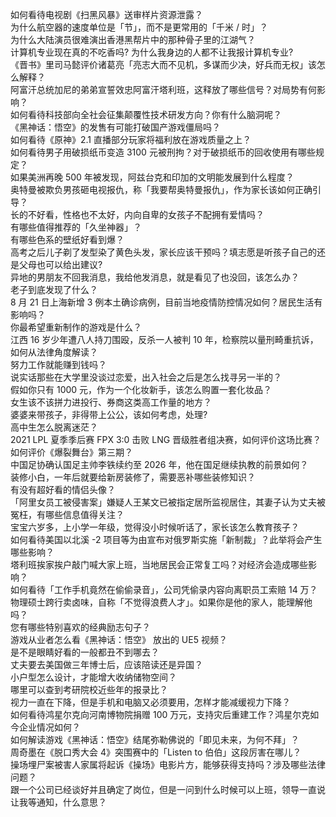 如何看待电视剧《扫黑风暴》送审样片资源泄露？  
为什么航空器的速度单位是「节」，而不是更常用的「千米 / 时」？  
为什么大陆演员很难演出香港黑帮片中的那种骨子里的江湖气？  
计算机专业现在真的不吃香吗? 为什么我身边的人都不让我报计算机专业?  
《晋书》里司马懿评价诸葛亮「亮志大而不见机，多谋而少决，好兵而无权」该怎么解释？  
阿富汗总统加尼的弟弟宣誓效忠阿富汗塔利班，这释放了哪些信号？对局势有何影响？  
如何看待科技部向全社会征集颠覆性技术研发方向？你有什么脑洞呢？  
《黑神话：悟空》的发售有可能打破国产游戏僵局吗？  
如何看待《原神》2.1 直播部分玩家将福利放在游戏质量之上？  
如何看待男子用破损纸币变造 3100 元被刑拘？对于破损纸币的回收使用有哪些规定？  
如果美洲再晚 500 年被发现，阿兹台克和印加的文明能发展到什么程度？  
奥特曼被欺负男孩砸电视报仇，称「我要帮奥特曼报仇」，作为家长该如何正确引导？  
长的不好看，性格也不太好，内向自卑的女孩子不配拥有爱情吗？  
有哪些值得推荐的「久坐神器」？  
有哪些色系的壁纸好看到爆？  
高考之后儿子剃了发型染了黄色头发，家长应该干预吗？填志愿是听孩子自己的还是父母也可以给出建议?  
异地的男朋友不回我消息，我给他发消息，就是看见了也没回，该怎么办？  
老子到底发现了什么？  
8 月 21 日上海新增 3 例本土确诊病例，目前当地疫情防控情况如何？居民生活有影响吗？  
你最希望重新制作的游戏是什么？  
江西 16 岁少年遭八人持刀围殴，反杀一人被判 10 年，检察院以量刑畸重抗诉，如何从法律角度解读？  
努力工作就能赚到钱吗？  
说实话那些在大学里没谈过恋爱，出入社会之后是怎么找寻另一半的？  
假如你只有 1000 元，作为一个化妆新手，该怎么购置一套化妆品？  
女生该不该拼力进投行、券商这类高工作量的地方？  
婆婆来带孩子，非得带上公公，该如何考虑，处理?  
高中生怎么脱离迷茫？  
2021 LPL 夏季季后赛 FPX 3:0 击败 LNG 晋级胜者组决赛，如何评价这场比赛？  
如何评价《爆裂舞台》第三期？  
中国足协确认国足主帅李铁续约至 2026 年，他在国足继续执教的前景如何？  
装修小白，一年后就要给新房装修了，需要恶补哪些装修知识？  
有没有超好看的情侣头像？  
「阿里女员工被侵害案」嫌疑人王某文已被指定居所监视居住，其妻子认为丈夫被冤枉，有哪些信息值得关注？  
宝宝六岁多，上小学一年级，觉得没小时候听话了，家长该怎么教育孩子？  
如何看待美国以北溪 -2 项目等为由宣布对俄罗斯实施「新制裁」？此举将会产生哪些影响？  
塔利班挨家挨户敲门喊大家上班，当地居民会正常复工吗？对经济会造成哪些影响？  
如何看待「工作手机竟然在偷偷录音」，公司凭偷录内容向离职员工索赔 14 万？  
物理硕士跨行卖卤味，自称「不觉得浪费人才」。如果你是他的家人，能理解他吗？  
您有哪些特别喜欢的经典励志句子？  
游戏从业者怎么看《黑神话：悟空》 放出的 UE5 视频？  
是不是眼睛好看的一般都丑不到哪去？  
丈夫要去美国做三年博士后，应该陪读还是异国？  
小户型怎么设计，才能增大收纳储物空间？  
哪里可以查到考研院校近些年的报录比？  
视力一直在下降，但是手机和电脑又必须要用，怎样才能减缓视力下降？  
如何看待鸿星尔克向河南博物院捐赠 100 万元，支持灾后重建工作？鸿星尔克如今企业情况如何？  
如何解读游戏《黑神话：悟空》结尾弥勒佛说的「即见未来，为何不拜」？  
周奇墨在《脱口秀大会 4》突围赛中的「Listen to 伯伯」这段厉害在哪儿？  
操场埋尸案被害人家属将起诉《操场》电影片方，能够获得支持吗？涉及哪些法律问题？  
跟一个公司已经谈好并且确定了岗位，但是一问到什么时候可以上班，领导一直说让我等通知，什么意思？  
